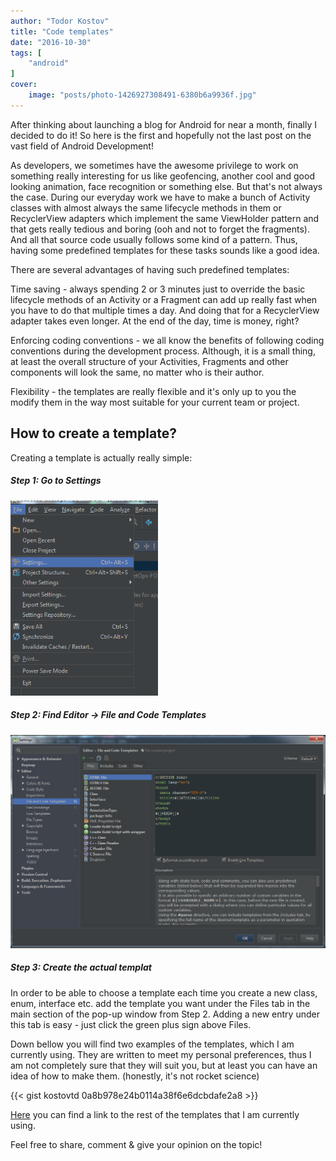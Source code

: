 ```yaml
---
author: "Todor Kostov"
title: "Code templates"
date: "2016-10-30"
tags: [
    "android"
]
cover:
    image: "posts/photo-1426927308491-6380b6a9936f.jpg"
---
```


After thinking about launching a blog for Android for near a month, finally I decided to do it! So here is the first and hopefully not the last post on the vast field of Android Development!


As developers, we sometimes have the awesome privilege to work on something really interesting for us like geofencing, another cool and good looking animation, face recognition or something else. But that's not always the case. During our everyday work we have to make a bunch of Activity classes with almost always the same lifecycle methods in them or RecyclerView adapters which implement the same ViewHolder pattern and that gets really tedious and boring (ooh and not to forget the fragments). And all that source code usually follows some kind of a pattern. Thus, having some predefined templates for these tasks sounds like a good idea.

There are several advantages of having such predefined templates:

Time saving - always spending 2 or 3 minutes just to override the basic lifecycle methods of an Activity or a Fragment can add up really fast when you have to do that multiple times a day. And doing that for a RecyclerView adapter takes even longer. At the end of the day, time is money, right?

Enforcing coding conventions - we all know the benefits of following coding conventions during the development process. Although, it is a small thing, at least the overall structure of your Activities, Fragments and other components will look the same, no matter who is their author.

Flexibility - the templates are really flexible and it's only up to you the modify them in the way most suitable for your current team or project.

## How to create a template?
Creating a template is actually really simple:

##### Step 1: Go to Settings
![](/settings.png)

##### Step 2: Find Editor -> File and Code Templates
![](/file_and_code.png)

##### Step 3: Create the actual templat

In order to be able to choose a template each time you create a new class, enum, interface etc. add the template you want under the Files tab in the main section of the pop-up window from Step 2. Adding a new entry under this tab is easy - just click the green plus sign above Files.


Down bellow you will find two examples of the templates, which I am currently using. They are written to meet my personal preferences, thus I am not completely sure that they will suit you, but at least you can have an idea of how to make them. (honestly, it's not rocket science)

{{< gist kostovtd 0a8b978e24b0114a38f6e6dcbdafe2a8 >}}

[Here](https://gist.github.com/kostovtd/31a793e2fb7518b750cb2f03382f871d) you can find a link to the rest of the templates that I am currently using.


Feel free to share, comment & give your opinion on the topic!